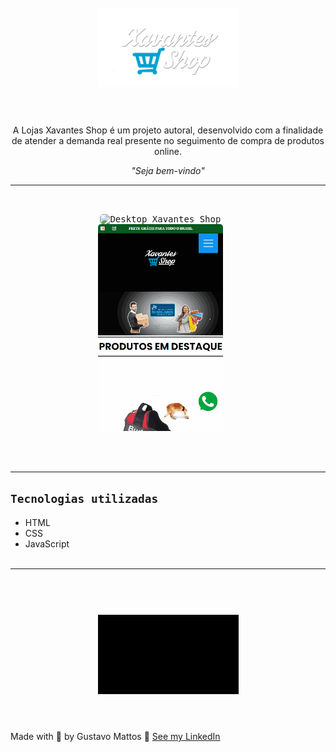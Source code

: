 <h1 align="center">
  <br>
  <img src="src/imagem/logo.png" alt="Logo Xavantes Shop"  width="225">
  <br><br>
</h1>

<p align="center">A Lojas Xavantes Shop é um projeto autoral, desenvolvido com a finalidade de atender a demanda real presente no seguimento de  compra de produtos online.</p>

<p align="center"><i>"Seja bem-vindo"</i></p>

<hr><br>

<p align="center">
  <kbd>
    <img width="500" style="border-radius: 5px" src="src/imagem/gif-window.gif" alt="Desktop Xavantes Shop">
  </kbd>
  &nbsp;&nbsp;&nbsp;&nbsp;
  <kbd><br>
    <img width="200" style="border-radius: 5px" src="src/imagem/gif-smart.gif" alt="Smart Xavantes Shop">
  </kbd>
  &nbsp;&nbsp;&nbsp;&nbsp;
</p><br><br><hr>


## **`Tecnologias utilizadas`**
- HTML
- CSS
- JavaScript
<br><br>
<hr>

<h1 align="center">
  <br>
  <img src="src/imagem/xavantes.gif" alt="Logo Xavantes Shop"  width="225">
  <br><br>
</h1>

Made with 💙 by Gustavo Mattos 👋 [See my LinkedIn](linkedin.com/in/guh-mattos/)



